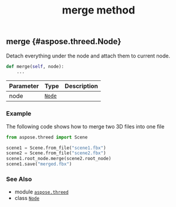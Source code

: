 ﻿---
title: merge method
second_title: Aspose.3D for Python via .NET API References
description: 
type: docs
weight: 100
url: /python-net/aspose.threed/node/merge/
is_root: false
---

## merge {#aspose.threed.Node}

Detach everything under the node and attach them to current node.



```python
def merge(self, node):
    ...
```


| Parameter | Type | Description |
| :- | :- | :- |
| node | [`Node`](/3d/python-net/aspose.threed/node) |  |

### Example 


The following code shows how to merge two 3D files into one file

```python
from aspose.threed import Scene

scene1 = Scene.from_file("scene1.fbx")
scene2 = Scene.from_file("scene2.fbx")
scene1.root_node.merge(scene2.root_node)
scene1.save("merged.fbx")

```



### See Also
* module [`aspose.threed`](../../)
* class [`Node`](/3d/python-net/aspose.threed/node)

